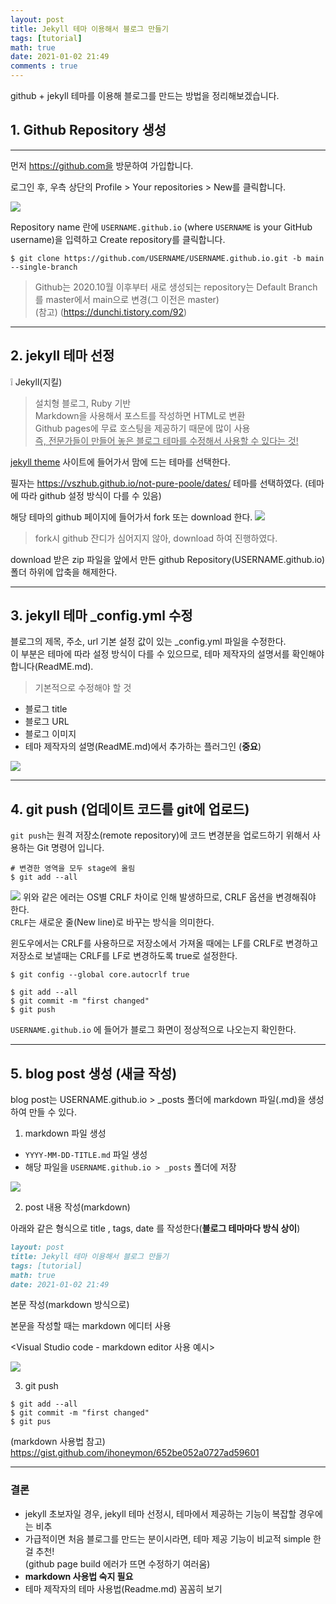 ```yaml
---
layout: post
title: Jekyll 테마 이용해서 블로그 만들기
tags: [tutorial]
math: true
date: 2021-01-02 21:49 
comments : true
---
```


github + jekyll 테마를 이용해 블로그를 만드는 방법을 정리해보겠습니다.

## 1. Github Repository 생성
---
먼저 https://github.com을 방문하여 가입합니다. 

로그인 후, 우측 상단의 Profile > Your repositories > New를 클릭합니다. 

![](/assets/images\start_blog_2.png)

Repository name 란에 `USERNAME.github.io` (where `USERNAME` is your GitHub username)을 입력하고 Create repository를 클릭합니다.

```terminal
$ git clone https://github.com/USERNAME/USERNAME.github.io.git -b main --single-branch
```
> Github는 2020.10월 이후부터 새로 생성되는 repository는 Default Branch를 master에서 main으로 변경(그 이전은 master) <br>
(참고) (https://dunchi.tistory.com/92)

---
## 2. jekyll 테마 선정

:grey_exclamation: Jekyll(지킬) 
 > 설치형 블로그, Ruby 기반 <br>
 > Markdown을 사용해서 포스트를 작성하면 HTML로 변환 <br>
 > Github pages에 무료 호스팅을 제공하기 때문에 많이 사용 <br>
 > <U> 즉, 전문가들이 만들어 놓은 블로그 테마를 수정해서 사용할 수 있다는 것! </U> <br>
 
[jekyll theme](http://jekyllthemes.org/) 사이트에 들어가서 맘에 드는 테마를 선택한다. <br>

필자는 https://vszhub.github.io/not-pure-poole/dates/ 테마를 선택하였다. (테마에 따라 github 설정 방식이 다를 수 있음) <br>

해당 테마의 github 페이지에 들어가서 fork 또는 download 한다. 
![](/assets/images\start_blog_4.png)

> fork시 github 잔디가 심어지지 않아, download 하여 진행하였다. 

download 받은 zip 파일을 앞에서 만든 github Repository(USERNAME.github.io) 폴더 하위에 압축을 해제한다. 

---
## 3. jekyll 테마 _config.yml 수정 
블로그의 제목, 주소, url 기본 설정 값이 있는 _config.yml 파일을 수정한다. <br>
이 부분은 테마에 따라 설정 방식이 다를 수 있으므로, 테마 제작자의 설명서를 확인해야 합니다(ReadME.md). 

> 기본적으로 수정해야 할 것
- 블로그 title 
- 블로그 URL 
- 블로그 이미지
- 테마 제작자의 설명(ReadME.md)에서 추가하는 플러그인 (**중요**)

![](/assets/images\start_blog_5.png)

---
## 4. git push (업데이트 코드를 git에 업로드)

`git push`는 원격 저장소(remote repository)에 코드 변경분을 업로드하기 위해서 사용하는 Git 명령어 입니다.

```terminal
# 변경한 영역을 모두 stage에 올림
$ git add --all  
```
![](/assets/images\start_blog_6.png)
위와 같은 에러는 OS별 CRLF 차이로 인해 발생하므로, CRLF 옵션을 변경해줘야 한다. <br>
`CRLF`는 새로운 줄(New line)로 바꾸는 방식을 의미한다. 

윈도우에서는 CRLF를 사용하므로 저장소에서 가져올 때에는 LF를 CRLF로 변경하고 저장소로 보낼때는 CRLF를 LF로 변경하도록 true로 설정한다. 

```terminal
$ git config --global core.autocrlf true  
```
```terminal
$ git add --all
$ git commit -m "first changed"
$ git push
```
`USERNAME.github.io` 에 들어가 블로그 화면이 정상적으로 나오는지 확인한다. 

---
## 5. blog post 생성 (새글 작성)

blog post는 USERNAME.github.io > _posts 폴더에 markdown 파일(.md)을 생성하여 만들 수 있다. 

1. markdown 파일 생성

- `YYYY-MM-DD-TITLE.md` 파일 생성 
- 해당 파일을 `USERNAME.github.io > _posts` 폴더에 저장

![](/assets/images\start_blog_7.png)

2. post 내용 작성(markdown) <br>

아래와 같은 형식으로 title , tags, date 를 작성한다(**블로그 테마마다 방식 상이**) 

```markdown
layout: post
title: Jekyll 테마 이용해서 블로그 만들기
tags: [tutorial]
math: true
date: 2021-01-02 21:49 
```
본문 작성(markdown 방식으로)

본문을 작성할 때는 markdown 에디터 사용 <br>

<Visual Studio code - markdown editor 사용 예시>

![](/assets/images\start_blog_8.png)

3. git push 
```terminal
$ git add --all
$ git commit -m "first changed"
$ git pus

```

(markdown 사용법 참고)
https://gist.github.com/ihoneymon/652be052a0727ad59601

---

### 결론
- jekyll 초보자일 경우, jekyll 테마 선정시, 테마에서 제공하는 기능이 복잡할 경우에는 비추 <br>
- 가급적이면 처음 블로그를 만드는 분이시라면, 테마 제공 기능이 비교적 simple 한 걸 추천! <br> 
  (github page build 에러가 뜨면 수정하기 여러움)
- **markdown 사용법 숙지 필요** 
- 테마 제작자의 테마 사용법(Readme.md) 꼼꼼히 보기




